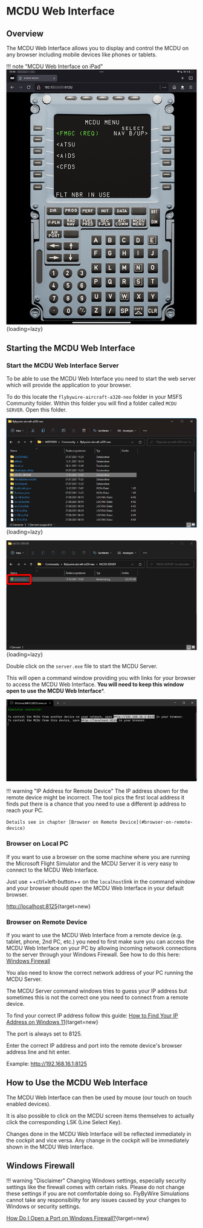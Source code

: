 # MCDU Web Interface

## Overview

The MCDU Web Interface allows you to display and control the MCDU on any browser including mobile devices like phones or tablets.

!!! note "MCDU Web Interface on iPad"
    ![Web MCDU Interface on the iPad](../assets/mcdu-server/web-mcdu-ipad.png "Web MCDU Interface on the iPad"){loading=lazy}

## Starting the MCDU Web Interface

### Start the MCDU Web Interface Server

To be able to use the MCDU Web Interface you need to start the web server which will provide the application to your browser.

To do this locate the `flybywire-aircraft-a320-neo` folder in your MSFS Community folder. Within this folder you will find a folder called `MCDU SERVER`. Open this folder.

![MCDU Server Folder](../assets/mcdu-server/mcdu-server-folder.png "MCDU Server Folder"){loading=lazy}

![MCDU Server Executable](../assets/mcdu-server/mcdr-server.exe.png "MCDU Server Executable"){loading=lazy}

Double click on the `server.exe` file to start the MCDU Server.

This will open a command window providing you with links for your browser to access the MCDU Web Interface. **You will need to keep this window open to use the MCDU Web Interface***.

![MCDU Server Command Window](../assets/mcdu-server/mcdu-server-cmd-window.png "MCDU Server Command Window")

!!! warning "IP Address for Remote Device"
    The IP address shown for the remote device might be incorrect. The tool pics the first local address it finds put there is a chance that you need to use a different ip address to reach your PC.

    Details see in chapter [Browser on Remote Device](#browser-on-remote-device)

### Browser on Local PC

If you want to use a browser on the some machine where you are running the Microsoft Flight Simulator and the MCDU Server it is very easy to connect to the MCDU Web Interface.

Just use ++ctrl+left-button++ on the `localhost`link in the command window and your browser should open the MCDU Web Interface in your default browser.

[http://localhost:8125](http://localhost:8125){target=new}

### Browser on Remote Device

If you want to use the MCDU Web Interface from a remote device (e.g. tablet, phone, 2nd PC, etc.) you need to first make sure you can access the MCDU Web Interface on your PC by allowing incoming network connections to the server through your Windows Firewall. See how to do this here: [Windows Firewall](#windows-firewall)

You also need to know the correct network address of your PC running the MCDU Server.

The MCDU Server command windows tries to guess your IP address but sometimes this is not the correct one you need to connect from a remote device.

To find your correct IP address follow this guide: [How to Find Your IP Address on Windows 11](https://www.howtogeek.com/744082/how-to-find-your-ip-address-on-windows-11/){target=new}

The port is always set to 8125.

Enter the correct IP address and port into the remote device's browser address line and hit enter.

Example: http://192.168.16.1:8125

## How to Use the MCDU Web Interface

The MCDU Web Interface can then be used by mouse (our touch on touch enabled devices).

It is also possible to click on the MCDU screen items themselves to actually click the corresponding LSK (Line Select Key).

Changes done in the MCDU Web Interface will be reflected immediately in the cockpit and vice versa. Any change in the cockpit will be immediately shown in the MCDU Web Interface.

## Windows Firewall

!!! warning "Disclaimer"
    Changing Windows settings, especially security settings like the firewall comes with certain risks. Please do not change these settings if you are not comfortable doing so. FlyByWire Simulations cannot take any responsibility for any issues caused by your changes to Windows or security settings.

[How Do I Open a Port on Windows Firewall?](https://www.howtogeek.com/394735/how-do-i-open-a-port-on-windows-firewall/){target=new}

